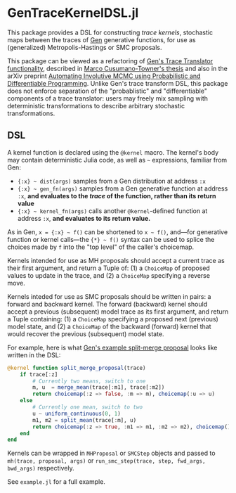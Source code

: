 # GenTraceKernelDSL.jl

This package provides a DSL for constructing _trace kernels_, stochastic
maps between the traces of [Gen](https://github.com/probcomp/Gen.jl) generative
functions, for use as (generalized) Metropolis-Hastings or SMC proposals.

This package can be viewed as a refactoring of [Gen's Trace Translator functionality](https://github.com/probcomp/Gen.jl/blob/a96a77991e0e43f208272e9241c8f2434ffdedbf/docs/src/ref/trace_translators.md),
described in [Marco Cusumano-Towner's thesis](https://www.mct.dev/assets/mct-thesis.pdf) and also in the arXiv preprint
[Automating Involutive MCMC using Probabilistic and Differentiable Programming](https://arxiv.org/abs/2007.09871).
Unlike Gen's trace transform DSL, this package does not enforce separation of the "probablistic" and "differentiable" components of a trace translator: users may freely mix sampling with deterministic transformations to describe arbitrary stochastic transformations.

## DSL

A kernel function is declared using the `@kernel` macro.
The kernel's body may contain deterministic Julia code, as well as `~` expressions,
familiar from Gen:

* `{:x} ~ dist(args)` samples from a Gen distribution at address `:x`
* `{:x} ~ gen_fn(args)` samples from a Gen generative function at address `:x`, **and evaluates to the _trace_ of the function, rather than its return value**
* `{:x} ~ kernel_fn(args)` calls another `@kernel`-defined function at address `:x`, **and evaluates to its return value.**

As in Gen, `x = {:x} ~ f()` can be shortened to `x ~ f()`, and—for generative function or kernel calls—the `{*} ~ f()` syntax can be used to splice the choices made by `f` into the "top level" of the caller's choicemap.

Kernels intended for use as MH proposals should accept a current trace as their first argument, and return a Tuple of: (1) a `ChoiceMap` of proposed values to update in the trace, and (2) a `ChoiceMap` specifying a reverse move. 

Kernels inteded for use as SMC proposals should be written in pairs: a forward and backward kernel. The forward (backward) kernel should accept a previous (subsequent) model trace as its first argument, and return a Tuple containing: (1) a `ChoiceMap` specifying a proposed next (previous) model state, and (2) a `ChoiceMap` of the backward (forward) kernel that would recover the previous (subsequent) model state.

For example, here is what [Gen's example split-merge proposal](https://github.com/probcomp/Gen.jl/blob/master/examples/involutive_mcmc/involution_mh_minimal_example.jl) looks like written in the DSL:

```julia
@kernel function split_merge_proposal(trace)
    if trace[:z]
        # Currently two means, switch to one
        m, u  = merge_mean(trace[:m1], trace[:m2])
        return choicemap(:z => false, :m => m), choicemap(:u => u)
    else
        # Currently one mean, switch to two
        u ~ uniform_continuous(0, 1)
        m1, m2 = split_mean(trace[:m], u)
        return choicemap(:z => true, :m1 => m1, :m2 => m2), choicemap()
    end
end
```

Kernels can be wrapped in `MHProposal` or `SMCStep` objects and passed to `mh(trace, proposal, args)` or `run_smc_step(trace, step, fwd_args, bwd_args)` respectively.


See `example.jl` for a full example.